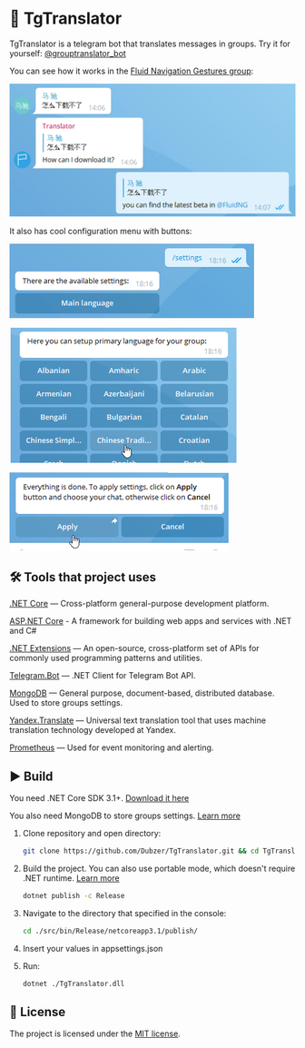 📙 TgTranslator
===============

TgTranslator is a telegram bot that translates messages in groups. Try it for yourself: [@grouptranslator_bot](https://t.me/grouptranslator_bot)

You can see how it works in the [Fluid Navigation Gestures group](https://t.me/FluidNG_Group):

![alt text](https://raw.githubusercontent.com/Dubzer/TgTranslator/master/screenshots/1.png "Example")

It also has cool configuration menu with buttons:

![alt text](https://raw.githubusercontent.com/Dubzer/TgTranslator/master/screenshots/2.png "Main menu") 

![alt text](https://raw.githubusercontent.com/Dubzer/TgTranslator/master/screenshots/3.png "Main language setting") 

![alt text](https://raw.githubusercontent.com/Dubzer/TgTranslator/master/screenshots/4.png "Apply menu")

## 🛠 Tools that project uses

[.NET Core](https://dot.net) — Cross-platform general-purpose development platform.

[ASP.NET Core](https://dotnet.microsoft.com/apps/aspnet) - A framework for building web apps and services with .NET and C#

[.NET Extensions](https://github.com/aspnet/Extensions) — An open-source, cross-platform set of APIs for commonly used programming patterns and utilities.

[Telegram.Bot](https://github.com/TelegramBots/Telegram.Bot) — .NET Client for Telegram Bot API.

[MongoDB](https://www.mongodb.com/) — General purpose, document-based, distributed database. Used to store groups settings.

[Yandex.Translate](https://translate.yandex.com/developers) — Universal text translation tool that uses machine translation technology developed at Yandex.

[Prometheus](https://prometheus.io/) — Used for event monitoring and alerting.

## ▶️ Build
You need .NET Core SDK 3.1+. [Download it here](https://dotnet.microsoft.com/download/dotnet-core/3.1)

You also need MongoDB to store groups settings. [Learn more](https://www.mongodb.com/)

1. Clone repository and open directory:
   ```sh
   git clone https://github.com/Dubzer/TgTranslator.git && cd TgTranslator
2. Build the project. You can also use portable mode, which doesn't require .NET runtime. [Learn more](https://docs.microsoft.com/en-us/dotnet/core/tools/dotnet-build)
    ```sh
    dotnet publish -c Release
3. Navigate to the directory that specified in the console:
   ```sh
   cd ./src/bin/Release/netcoreapp3.1/publish/
4. Insert your values in appsettings.json
   
5. Run:
    ```sh
    dotnet ./TgTranslator.dll
## 📝 License
The project is licensed under the [MIT license](https://github.com/yet-another-devteam/SendColorBot/blob/master/LICENSE).
